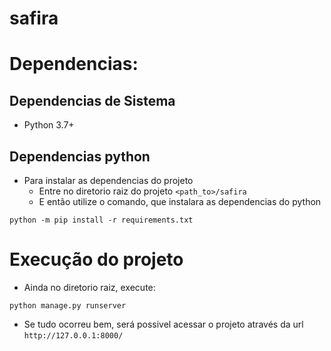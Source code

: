 # safira

# Dependencias:
## Dependencias de Sistema
- Python 3.7+

## Dependencias python
- Para instalar as dependencias do projeto
  - Entre no diretorio raiz do projeto `<path_to>/safira`
  - E então utilize o comando, que instalara as dependencias do python

```shell
python -m pip install -r requirements.txt
```

# Execução do projeto
- Ainda no diretorio raiz, execute:
```shell
python manage.py runserver 
```

- Se tudo ocorreu bem, será possivel acessar o projeto através da url `http://127.0.0.1:8000/`